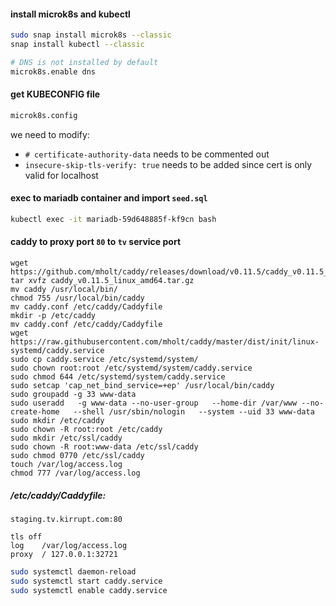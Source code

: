 #### install microk8s and kubectl
```bash
sudo snap install microk8s --classic
snap install kubectl --classic

# DNS is not installed by default
microk8s.enable dns
```

#### get KUBECONFIG file
```bash
microk8s.config
```

we need to modify:
  - `# certificate-authority-data` needs to be commented out
  - `insecure-skip-tls-verify: true` needs to be added
since cert is only valid for localhost

#### exec to mariadb container and import `seed.sql`
```bash
kubectl exec -it mariadb-59d648885f-kf9cn bash
```

#### caddy to proxy port `80` to `tv` service port
```
wget https://github.com/mholt/caddy/releases/download/v0.11.5/caddy_v0.11.5_linux_amd64.tar.gz
tar xvfz caddy_v0.11.5_linux_amd64.tar.gz
mv caddy /usr/local/bin/
chmod 755 /usr/local/bin/caddy
mv caddy.conf /etc/caddy/Caddyfile
mkdir -p /etc/caddy
mv caddy.conf /etc/caddy/Caddyfile
wget https://raw.githubusercontent.com/mholt/caddy/master/dist/init/linux-systemd/caddy.service
sudo cp caddy.service /etc/systemd/system/
sudo chown root:root /etc/systemd/system/caddy.service
sudo chmod 644 /etc/systemd/system/caddy.service
sudo setcap 'cap_net_bind_service=+ep' /usr/local/bin/caddy
sudo groupadd -g 33 www-data
sudo useradd   -g www-data --no-user-group   --home-dir /var/www --no-create-home   --shell /usr/sbin/nologin   --system --uid 33 www-data
sudo mkdir /etc/caddy
sudo chown -R root:root /etc/caddy
sudo mkdir /etc/ssl/caddy
sudo chown -R root:www-data /etc/ssl/caddy
sudo chmod 0770 /etc/ssl/caddy
touch /var/log/access.log
chmod 777 /var/log/access.log
```

##### /etc/caddy/Caddyfile:
```
staging.tv.kirrupt.com:80

tls off
log    /var/log/access.log
proxy  / 127.0.0.1:32721
```

```bash
sudo systemctl daemon-reload
sudo systemctl start caddy.service
sudo systemctl enable caddy.service
```
